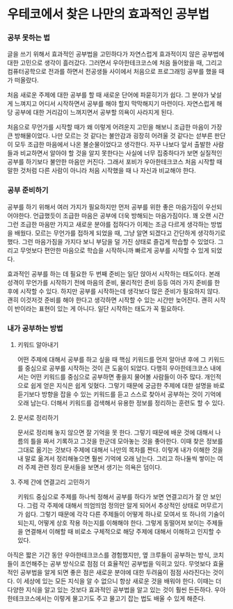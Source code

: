 # 우테코에서 찾은 나만의 효과적인 공부법

### 공부 못하는 법

글을 쓰기 위해서 효과적인 공부법을 고민하다가 자연스럽게 효과적이지 않은 공부법에 대한 고민으로 생각이 흘러갔다. 그러면서 우아한테크코스에 처음 들어왔을 때, 그리고 컴퓨터공학으로 전과를 하면서 전공생들 사이에서 처음으로 프로그래밍 공부를 했을 때가 떠올랐다.

처음 새로운 주제에 대한 공부를 할 때 새로운 단어에 파묻히기가 쉽다. 그 분야가 낯설게 느껴지고 어디서 시작하면서 공부를 해야 할지 막막해지기 마련이다. 자연스럽게 해당 공부에 대한 거리감이 느껴지면서 공부할 의욕이 사라지게 된다.

처음으로 무언가를 시작할 때가 왜 이렇게 어려운지 고민을 해보니 조급한 마음이 가장 큰 방해물이었다. 나만 모르는 것 같다는 불안감과 굉장히 어려울 것 같다는 섣부른 판단이 모두 조급한 마음에서 나온 불순물이었다고 생각한다. 자꾸 나보다 앞서 출발한 사람들과 비교하면서 알아야 할 것을 알지 못한다는 사실에 너무 집중하다가 보면 실질적인 공부를 하기보다 불안한 마음만 커진다. 그래서 포비가 우아한테크코스 처음 시작할 때 말한 것처럼 다른 사람이 아니라 처음 시작했을 때 나 자신과 비교해야 한다.

### 공부 준비하기

공부를 하기 위해서 여러 가지가 필요하지만 먼저 공부를 위한 좋은 마음가짐이 우선되어야한다. 언급했듯이 조급한 마음은 공부에 더욱 방해되는 마음가짐이다. 꽤 오랜 시간 그런 조급한 마음만 가지고 새로운 분야를 접하다가 이제는 조금 다르게 생각하는 방법을 배웠다. 모르는 무언가를 접하게 되었을 때, 그냥 알면 되겠다고 간단하게 생각하기로 했다. 그런 마음가짐을 가지다 보니 부담을 덜 가진 상태로 즐겁게 학습할 수 있었다. 그리고 무엇보다 편안한 마음으로 학습을 시작하니까 빠르게 공부를 시작할 수 있게 되었다.

효과적인 공부를 하는 데 필요한 두 번째 준비는 일단 앉아서 시작하는 태도이다. 본래 성격이 무언가를 시작하기 전에 마음의 준비, 물리적인 준비 등등 여러 가지 준비를 한 후에 시작할 수 있다. 하지만 공부를 시작하는데 생각보다 많은 준비가 필요하지 않다. 괜히 이것저것 준비를 해야 한다고 생각하면 시작할 수 있는 시간만 늦어진다. 괜히 시작이 반이라는 표현이 있는 게 아니다. 일단 시작하는 태도가 꼭 필요하다.

### 내가 공부하는 방법

1. 키워드 알아내기

    어떤 주제에 대해서 공부를 하고 싶을 때 핵심 키워드를 먼저 알아낸 후에 그 키워드를 중심으로 공부를 시작하는 것이 큰 도움이 되었다. 다행히 우아한테크코스 내에서는 어떤 키워드를 중심으로 공부하면 좋을지 물어볼 사람들이 아주 많다. 개인적으로 쉽게 얻은 지식은 쉽게 잊혔다. 그렇기 때문에 궁금한 주제에 대한 설명을 바로 듣기보다 방향을 잡을 수 있는 키워드를 듣고 스스로 찾아서 공부하는 것이 기억에 오래 남는다. 더해서 키워드를 검색해서 유용한 정보를 정리하는 훈련도 할 수 있다.

2. 문서로 정리하기

    문서로 정리해 놓지 않으면 잘 기억을 못 한다. 그렇기 때문에 배운 것에 대해서 나름의 틀을 짜서 기록하고 그것을 한군데 모아놓는 것을 좋아한다. 이때 찾은 정보를 그대로 옮기는 것보다 주제에 대해서 나만의 목차를 짠다. 이렇게 내가 이해한 것을 내 말로 옮겨서 정리해놓으면 훨씬 기억에 오래 남는다. 그리고 하나둘씩 쌓이는 여러 주제 관련 정리 문서들을 보면서 생기는 의욕은 덤이다.

3. 주제 간에 연결고리 고민하기

    키워드 중심으로 주제를 하나씩 정해서 공부를 하다가 보면 연결고리가 잘 안 보인다. 그럼 각 주제에 대해서 띄엄띄엄 정의만 알게 되어서 추상적인 상태로 머무르기가 쉽다. 그렇기 때문에 각각 다른 주제들이 어떻게 하나로 모여서 또 하나의 기술이 되는지, 어떻게 상호 작용 하는지를 이해해야 한다. 그렇게 동떨어져 보이는 주제들을 연결해서 이해할 때 비로소 구체적으로 해당 주제에 대해서 이해하고 인지할 수 있다.

아직은 짧은 기간 동안 우아한테크코스를 경험했지만, 옆 크루들이 공부하는 방식, 코치들이 조언해주는 공부 방식으로 점점 더 효율적인 공부법을 익히고 있다. 무엇보다 효율적인 공부법을 알게 되면 좋은 점은 새로운 분야에 대한 두려움이 점점 사라진다는 것이다. 이 세상에 있는 모든 지식을 알 수 없으니 항상 새로운 것을 배워야 한다. 이때는 더 다양한 지식을 알고 있는 것보다 효과적인 공부법을 알고 있는 것이 훨씬 든든하다. 우아한테크코스에서는 이렇게 물고기도 주고 물고기 잡는 법도 배울 수 있게 해준다.
